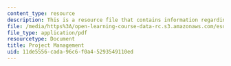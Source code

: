 ```yaml
---
content_type: resource
description: This is a resource file that contains information regarding project management.
file: /media/https%3A/open-learning-course-data-rc.s3.amazonaws.com/esd-051j-engineering-innovation-and-design-fall-2012/11de5556cada96c6f0a45293549110ed_MITESD_051JF12_Lec12.pdf
file_type: application/pdf
resourcetype: Document
title: Project Management
uid: 11de5556-cada-96c6-f0a4-5293549110ed
---
```

